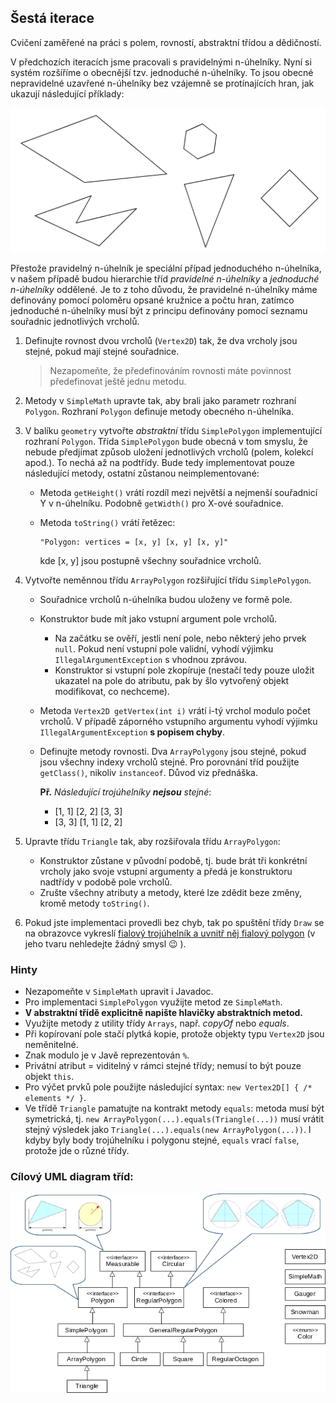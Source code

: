 ## Šestá iterace

Cvičení zaměřené na práci s polem, rovností, abstraktní třídou a dědičností.

V předchozích iteracích jsme pracovali s pravidelnými n-úhelníky. Nyní si systém rozšíříme o obecnější tzv. jednoduché n-úhelníky.
To jsou obecné nepravidelné uzavřené n-úhelníky bez vzájemně se protínajících hran, jak ukazují následující příklady:

![příklady nepravidelných n-úhelníků](images/06a.png)

Přestože pravidelný n-úhelník je speciální případ jednoduchého n-úhelníka, v našem případě budou hierarchie tříd
_pravidelné n-úhelníky_ a _jednoduché n-úhelníky_ oddělené. Je to z toho důvodu, že pravidelné n-úhelníky máme definovány pomocí
poloměru opsané kružnice a počtu hran, zatímco jednoduché n-úhelníky musí být z principu definovány pomocí seznamu souřadnic
jednotlivých vrcholů.

1.  Definujte rovnost dvou vrcholů (`Vertex2D`) tak, že dva vrcholy jsou stejné, pokud mají stejné souřadnice.

    >   Nezapomeňte, že předefinováním rovnosti máte povinnost předefinovat ještě jednu metodu.

2. Metody v `SimpleMath` upravte tak, aby brali jako parametr rozhraní `Polygon`.
   Rozhraní `Polygon` definuje metody obecného n-úhelníka.

3.  V balíku `geometry` vytvořte *abstraktní* třídu `SimplePolygon` implementující rozhraní `Polygon`.
    Třída `SimplePolygon` bude obecná v tom smyslu, že nebude předjímat způsob uložení jednotlivých vrcholů (polem, kolekcí apod.).
    To nechá až na podtřídy. Bude tedy implementovat pouze následující metody, ostatní zůstanou neimplementované:
    *   Metoda `getHeight()` vrátí rozdíl mezi největší a nejmenší souřadnicí Y v n-úhelníku.
        Podobně `getWidth()` pro X-ové souřadnice.
    *   Metoda `toString()` vrátí řetězec:

            "Polygon: vertices = [x, y] [x, y] [x, y]"

        kde [x, y] jsou postupně všechny souřadnice vrcholů.

4.  Vytvořte neměnnou třídu `ArrayPolygon` rozšiřující třídu `SimplePolygon`.
    *   Souřadnice vrcholů n-úhelníka budou uloženy ve formě pole.
    *   Konstruktor bude mít jako vstupní argument pole vrcholů.
        * Na začátku se ověří, jestli není pole, nebo některý jeho prvek `null`.
          Pokud není vstupní pole validní, vyhodí výjimku `IllegalArgumentException` s vhodnou zprávou.
        * Konstruktor si vstupní pole zkopíruje (nestačí tedy pouze uložit ukazatel na pole do atributu,
          pak by šlo vytvořený objekt modifikovat, co nechceme).
    *   Metoda `Vertex2D getVertex(int i)` vrátí i-tý vrchol modulo počet vrcholů.
        V případě záporného vstupního argumentu vyhodí výjimku `IllegalArgumentException` **s popisem chyby**.
    *   Definujte metody rovnosti. Dva `ArrayPolygony` jsou stejné, pokud jsou všechny indexy vrcholů stejné.
		Pro porovnání tříd použijte `getClass()`, nikoliv `instanceof`. Důvod viz přednáška.

        **Př.** *Následující trojúhelníky **nejsou** stejné*:
        *   [1, 1] [2, 2] [3, 3]
        *   [3, 3] [1, 1] [2, 2]

5.  Upravte třídu `Triangle` tak, aby rozšiřovala třídu `ArrayPolygon`:
    *   Konstruktor zůstane v původní podobě, tj. bude brát tři konkrétní vrcholy jako svoje vstupní argumenty
        a předá je konstruktoru nadtřídy v podobě pole vrcholů.
    *   Zrušte všechny atributy a metody, které lze zdědit beze změny, kromě metody `toString()`.

6. Pokud jste implementaci provedli bez chyb, tak po spuštění třídy `Draw` se na obrazovce vykreslí [fialový trojúhelník
   a uvnitř něj fialový polygon](https://gitlab.fi.muni.cz/pb162/pb162-course-info/wikis/draw-images)
   (v jeho tvaru nehledejte žádný smysl :wink: ).

### Hinty

- Nezapomeňte v `SimpleMath` upravit i Javadoc.
- Pro implementaci `SimplePolygon` využijte metod ze `SimpleMath`.
- **V abstraktní třídě explicitně napište hlavičky abstraktních metod.**
- Využijte metody z utility třídy `Arrays`, např. _copyOf_ nebo _equals_.
- Při kopírovaní pole stačí plytká kopie, protože objekty typu `Vertex2D` jsou neměnitelné.
- Znak modulo je v Javě reprezentován `%`.
- Privátní atribut = viditelný v rámci stejné třídy; nemusí to být pouze objekt `this`.
- Pro výčet prvků pole použijte následující syntax: `new Vertex2D[] { /* elements */ }`.
- Ve třídě `Triangle` pamatujte na kontrakt metody `equals`: metoda musí být symetrická,
  tj. `new ArrayPolygon(...).equals(Triangle(...))` musí vrátit stejný výsledek jako
  `Triangle(...).equals(new ArrayPolygon(...))`.
  I kdyby byly body trojúhelníku i polygonu stejné, `equals` vrací `false`, protože jde o různé třídy.

### Cílový UML diagram tříd:

![UML diagram tříd](images/06-class-diagram.jpg)
